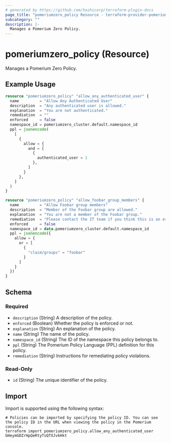 ```yaml
---
# generated by https://github.com/hashicorp/terraform-plugin-docs
page_title: "pomeriumzero_policy Resource - terraform-provider-pomeriumzero"
subcategory: ""
description: |-
  Manages a Pomerium Zero Policy.
---
```


# pomeriumzero_policy (Resource)

Manages a Pomerium Zero Policy.

## Example Usage

```terraform
resource "pomeriumzero_policy" "allow_any_authenticated_user" {
  name         = "Allow Any Authenticated User"
  description  = "Any authenticated user is allowed."
  explanation  = "You are not authenticated."
  remediation  = ""
  enforced     = false
  namespace_id = pomeriumzero_cluster.default.namespace_id
  ppl = jsonencode(
    [
      {
        allow = {
          and = [
            {
              authenticated_user = 1
            },
          ]
        }
      },
    ]
  )
}

resource "pomeriumzero_policy" "allow_foobar_group_members" {
  name         = "Allow Foobar group members"
  description  = "Member of the Foobar group are allowed."
  explanation  = "You are not a member of the Foobar group."
  remediation  = "Please contact the IT team if you think this is an error."
  enforced     = false
  namespace_id = data.pomeriumzero_cluster.default.namespace_id
  ppl = jsonencode({
    allow = {
      or = [
        {
          "claim/groups" = "foobar"
        }
      ]
    }
  })
}
```

<!-- schema generated by tfplugindocs -->
## Schema

### Required

- `description` (String) A description of the policy.
- `enforced` (Boolean) Whether the policy is enforced or not.
- `explanation` (String) An explanation of the policy.
- `name` (String) The name of the policy.
- `namespace_id` (String) The ID of the namespace this policy belongs to.
- `ppl` (String) The Pomerium Policy Language (PPL) definition for this policy.
- `remediation` (String) Instructions for remediating policy violations.

### Read-Only

- `id` (String) The unique identifier of the policy.

## Import

Import is supported using the following syntax:

```shell
# Policies can be imported by specifying the policy ID. You can see the policy ID in the URL when viewing the policy in the Pomerium console.
terraform import pomeriumzero_policy.allow_any_authenticated_user bHeymGDZrHpQeRtyTsQTXJvkHkt
```
